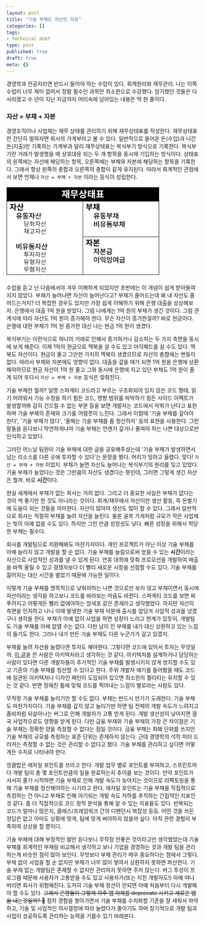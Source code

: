 ```yaml
---
layout: post
title: "기술 부채도 자산인 이유"
categories: []
tags:
- technical debt
type: post
published: true
draft: true
meta: {}
---
```


경영학과 전공자라면 반드시 들어야 하는 수업이 있다. 회계원리와 재무관리. 나는 이쪽 수업이 너무 재미 없어서 정말 필수인 과목만 최소한으로 수강했다. 암기했던 것들은 다 사라졌고 수 년이 지난 지금까지 머리속에 남아있는 내용은 딱 한 줄이다.

### 자산 = 부채 + 자본

경영조직이나 사업체는 재무 상태를 관리하기 위해 재무상태표를 작성한다. 재무상태표란 간단히 말하자면 회사의 가계부라고 볼 수 있다. 일반적으로 들어온 돈(수입)과 나간 돈(지출)만 기록하는 가계부과 달리 재무상태표는 복식부기 방식으로 기록한다. 복식부기란 거래가 발생했을 때 상호대응 되는 두 개 항목을 동시에 기입하는 방식이다. 상태표의 왼쪽에는 자산에 해당하는 항목, 오른쪽에는 부채와 자본에 해당하는 항목을 기록한다. 그래서 항상 왼쪽의 총합과 오른쪽의 총합이 같게 유지된다. 따라서 회계적인 관점에서 보면 언제나 `자산 = 부채 + 자본` 이라는 등식이 성립한다.

<img src="/assets/posts/technical-debt-0.png" width="400"/>

수업을 듣고 난 다음에서야 겨우 이해하게 되었지만 초반에는 이 개념이 쉽게 받아들여지지 않았다. 부채가 늘어나면 자산이 늘어난다고? 부채가 줄어드는데 왜 내 자산도 줄어드는거지? 더 복잡한 경우도 있지만 가장 쉽게 이해하기 위해 은행 대출을 상상해보자. 은행에서 대출 1억 원을 받았다. 그럼 나에게는 1억 원의 부채가 생긴 것이다. 그럼 관계식에 따라 자산도 1억 원이 증가해야 한다. 무슨 자산이 증가한걸까? 바로 현금이다. 은행에 대한 부채가 1억 원 증가한 대신 나는 현금 1억 원이 생겼다. 

복식부기는 이런식으로 하나의 거래로 인해서 증가하거나 감소하는 두 가지 측면을 동시에 보게 해준다. 이제 1억의 현금으로 맥북을 살 수도 있고 아이패드를 살 수도 있다. 맥북도 자산이다. 현금이 줄고 그만한 가치의 맥북이 생겼으므로 자산의 총합에는 변동이 없다. 따라서 부채와 자본에도 영향이 없다. 대출을 갚을 때가 되면 1억 원을 은행에 상환해야하므로 현금 자산이 1억 원 줄고 그와 동시에 은행에 지고 있던 부채도 1억 원이 줄게 되어 또다시 `자산 = 부채 + 자본` 등식은 맞춰진다.

기술 부채란 뭘까? 일명 스파게티 코드라고 부르는 구조화되어 있지 않은 코드 형태, 읽기 어려워서 기능 수정을 하기 힘든 코드, 영향 범위를 파악하기 힘든 사이드 이펙트가 발생할까봐 감히 건드릴 수 없는 부분 등을 보면 개발자는 코드에서 악취가 난다고 표현하며 기술 부채의 존재와 크기를 어렴풋이 느낀다. 그래서 이럴때 '기술 부채를 갚아야 한다', '기술 부채가 많다', '올해는 기술 부채를 좀 청산하자' 등의 표현을 사용한다. 그런 말들을 듣다보니 막연하게나마 기술 부채는 언젠가 갚거나 줄여야 하는 나쁜 대상으로만 인식하고 있었다. 

그러던 어느날 팀원이 기술 부채에 대한 글을 공유해주셨는데 '기술 부채가 발생하면서 남는 리소스를 다른 곳에 투자할 수 있다'는 문장을 봤다. 머리가 띵하고 울렸다. 맞다! `자산 = 부채 + 자본` 이었지. 부채가 늘면 자산도 늘어나는 복식부기의 원리를 잊고 있었다. 기술 부채가 늘었다는 것은 그만큼의 자산도 생겼다는 뜻인데, 그러면 그렇게 생긴 자산은 뭘까. 바로 **시간**이다. 

현실 세계에서 부채가 없는 회사는 거의 없다. 그리고 더 중요한 사실은 부채가 없다는 것이 썩 좋기만 한 것도 아니라는 것이다. 회계/재무에서 자산이란 생산 활동, 즉 돈벌기에 도움이 되는 것들을 의미한다. 자산이 많아야 생산도 많이 할 수 있다. 그래서 일반적으로 회사는 적절히 부채를 늘려 자산을 늘린다. 물론 골목 가게처럼 규모가 작은 사업체는 빚이 아예 없을 수도 있다. 하지만 그런 만큼 성장성도 낮다. 빠른 성장을 위해서 적당한 부채는 필수다. 

회사를 개발팀으로 치환해봐도 마찬가지이다. 개인 프로젝트가 아닌 이상 기술 부채를 아예 늘리지 않고 개발을 할 순 없다. 기술 부채를 늘림으로써 얻을 수 있는 **시간**이라는 자산으로 사업적인 성과를 낼 수 있게 된다. 연휴 대목에 맞춰 프로모션을 개발하여 매출을 바짝 올릴 수 있고 경쟁자보다 더 빨리 새로운 시장을 선점할 수도 있다. 기술 부채를 짊어지는 대신 시간을 벌었기 때문에 가능한 일이다.

이렇게 기술 부채를 맹목적으로 낮춰야하는 나쁜 것으로만 보지 않고 부채이면서 동시에 자산이라는 생각을 하고보니 코드를 바라보는 마음도 바뀐다. 스파게티 코드를 보면 찌푸려지고 어떻게든 빨리 없애야하는 암세포 같은 존재라고 생각했었다. 하지만 자산의 측면을 인지하고 나니 이때 발생한 기술 부채 덕분에 출시를 앞당겨 사업적 성과를 냈겠구나 생각을 한다. 부채가 아예 없이 사업을 하면 성장이 느리고 한계가 있듯이, 개발팀도 기술 부채를 아예 없앨 수는 없다. 다만 남이 진 부채를 내가 대신 상환하고 있는 느낌이 들기도 한다. 그러나 내가 만든 기술 부채도 다른 누군가가 갚고 있겠지.

부채를 늘려 자산을 늘렸다면 투자도 해야한다. 그렇다면 코드에 있어서 투자는 무엇일까. [이 글](https://www.disciplinedagiledelivery.com/technical-debt/)을 쓴 사람은 아키텍처라고 생각하는 것 같다. 아키텍처를 설계하거나 담당하는 사람이 있다면 다른 개발자들이 추가적인 기술 부채를 발생시키지 않게 방지할 수도 있고 기존의 기술 부채를 청산할 수 있다고 한다. 주위 개발자 얘기를 들어봤을 때도 코드에 일관된 아키텍처나 디자인 패턴이 도입되어 있으면 최소한의 퀄리티는 유지할 수 있는 것 같다. 반면 정해진 틀에 맞춰 코드를 찍어내는 느낌이 별로라는 사람도 있다.

무작정 기술 부채를 늘리기만 할 수도 없다. 부채는 반드시 만기가 도래한다. 기술 부채도 마찬가지이다. 기술 부채를 갚지 않고 늘리기만 하면 팀 전체의 개발 속도가 느려지고 좀비처럼 되살아나는 버그로 인해 개발자가 고통 받게 된다. 개발 생산성이 낮아지면 결국 사업적으로도 영향을 받게 된다. 다만 금융 부채와 기술 부채의 가장 큰 차이점은 기술 부채는 정확한 양을 측정할 수 없다는 점일 것이다. 금융 부채는 화폐 단위를 쓰지만 기술 부채의 규모를 측정하는 표준 단위는 존재하지 않는다. 근데 경영학의 석학 피터 드러커는 측정할 수 없는 것은 관리할 수 없다고 했다. 기술 부채를 관리하고 싶다면 어떻게든 수치로 나타내야 한다.

엉클밥은 애자일 포인트를 쓰라고 한다. 개발 업무 별로 포인트를 부여하고, 스프린트마다 개발 팀이 총 몇 포인트만큼의 일을 완료하는지 추이를 보는 것이다. 만약 포인트가 서서히 줄기 시작하면 기술 부채로 인해 개발 속도가 늦어지는 것이므로 리팩토링을 통해 기술 부채를 청산해야하는 시기라고 한다. 애자일 포인트는 기술 부채를 직접적으로 측정하는 건 아니고 부채로 인해 야기되는 개발 속도 저하를 추적하는 간접적인 지표인 것 같다. 좀 더 직접적으로 코드 정적 분석을 통해 알 수 있는 지표들도 있다. 반복되는 코드가 얼마나 많은지, 클래스/프레임워크 간의 디펜던시 복잡성 등등. 어떤 것을 쓰든 정답은 없고 아마도 상황에 맞게, 팀에 맞게 써야하지 않을까 싶다. 아직 관련 경험이 부족하여 상상을 할 뿐이다.

기술 부채에 대해 부정적인 말만 듣다보니 무작정 안좋은 것이라고만 생각했었는데 기술 부채를 회계적인 부채랑 비교해서 생각하고 보니 기업을 경영하는 것과 개발 팀을 관리하는게 비슷한 점이 많아 보인다. 무엇보다 부채 관리가 매우 중요하다는 점에서 그렇다. 부채 없이 사업을 할 순 없지만 부채가 너무 많이 쌓여서 상환하지 못하면 파산한다. 기술 부채 없는 개발팀은 존재할 수 없지만 관리하지 못하면 주저 앉는다. 버그 투성이 프로그램 때문에 사용자가 고통받을 수도 있고 사용자가(또는 지친 개발자도!) 아예 떠나버리면 회사가 위험해진다. 도저히 기술 부채 청산이 안되면 아예 처음부터 다시 개발해야 할 수도 있다. ~~그래서 은행들이 그렇게 자주 앱 자체를 deprecate 시키고 새로운 앱을 내는것일까? 🤔~~ 점차 경험을 쌓아가면서 기술 부채를 수치화할 기준을 잘 세워서 파악하고, 기술 및 사업적인 의사결정에 따라 늘렸다가 줄이기도 하며 장기적으로 개발 팀과 사업이 성공하도록 관리하는 능력을 기를수 있기 바래본다. 




